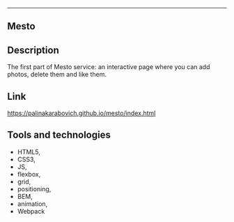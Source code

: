 -----
**Mesto** 
-----
## Description
The first part of Mesto service: an interactive page where you can add photos, delete them and like them.

## Link
https://palinakarabovich.github.io/mesto/index.html

## Tools and technologies
* HTML5,
* CSS3,
* JS,
* flexbox,
* grid,
* positioning,
* BEM,
* animation,
* Webpack
